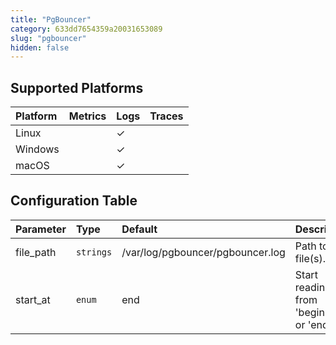 ```yaml
---
title: "PgBouncer"
category: 633dd7654359a20031653089
slug: "pgbouncer"
hidden: false
---
```

## Supported Platforms

| Platform | Metrics | Logs | Traces |
| :------- | :------ | :--- | :----- |
| Linux    |         | ✓    |        |
| Windows  |         | ✓    |        |
| macOS    |         | ✓    |        |

## Configuration Table

| Parameter | Type      | Default                          | Description                                   |
| :-------- | :-------- | :------------------------------- | :-------------------------------------------- |
| file_path | `strings` | /var/log/pgbouncer/pgbouncer.log | Path to log file(s).                          |
| start_at  | `enum`    | end                              | Start reading file from 'beginning' or 'end'. |